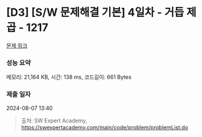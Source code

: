 # [D3] [S/W 문제해결 기본] 4일차 - 거듭 제곱 - 1217 

[문제 링크](https://swexpertacademy.com/main/code/problem/problemDetail.do?contestProbId=AV14dUIaAAUCFAYD) 

### 성능 요약

메모리: 21,164 KB, 시간: 138 ms, 코드길이: 661 Bytes

### 제출 일자

2024-08-07 13:40



> 출처: SW Expert Academy, https://swexpertacademy.com/main/code/problem/problemList.do